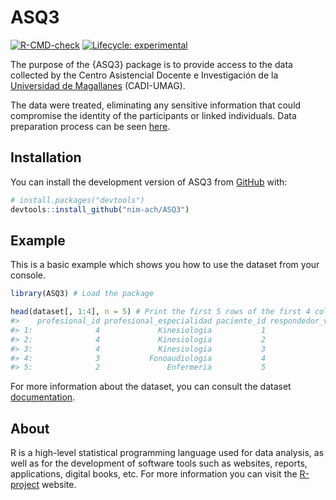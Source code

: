 
<!-- README.md is generated from README.Rmd. Please edit that file -->

# ASQ3

<!-- badges: start -->

[![R-CMD-check](https://github.com/nim-ach/ASQ3/workflows/R-CMD-check/badge.svg)](https://github.com/nim-ach/ASQ3/actions)
[![Lifecycle:
experimental](https://img.shields.io/badge/lifecycle-experimental-orange.svg)](https://lifecycle.r-lib.org/articles/stages.html#experimental)
<!-- badges: end -->

The purpose of the {ASQ3} package is to provide access to the data
collected by the Centro Asistencial Docente e Investigación de la
[Universidad de Magallanes](http://www.umag.cl/) (CADI-UMAG).

The data were treated, eliminating any sensitive information that could
compromise the identity of the participants or linked individuals. Data
preparation process can be seen [here](reference/data-prep.html).

## Installation

You can install the development version of ASQ3 from
[GitHub](https://github.com/) with:

``` r
# install.packages("devtools")
devtools::install_github("nim-ach/ASQ3")
```

## Example

This is a basic example which shows you how to use the dataset from your
<i class="fab fa-r-project"></i> console.

``` r
library(ASQ3) # Load the package

head(dataset[, 1:4], n = 5) # Print the first 5 rows of the first 4 columns
#>    profesional_id profesional_especialidad paciente_id respondedor_vinculo
#> 1:              4             Kinesiologia           1               Padre
#> 2:              4             Kinesiologia           2               Madre
#> 3:              4             Kinesiologia           3               Madre
#> 4:              3           Fonoaudiologia           4               Padre
#> 5:              2               Enfermeria           5               Madre
```

For more information about the dataset, you can consult the dataset
[documentation](https://nim-ach.github.io/ASQ3/reference/dataset.html).

## About <i class="fab fa-r-project"></i>

R is a high-level statistical programming language used for data
analysis, as well as for the development of software tools such as
websites, reports, applications, digital books, etc. For more
information you can visit the
[R-project](https://www.r-project.org/about.html) website.
